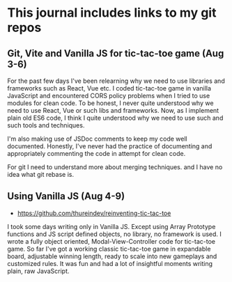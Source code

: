 # This journal includes links to my git repos
## Git, Vite and Vanilla JS for tic-tac-toe game (Aug 3-6)

For the past few days I've been relearning why we need to use libraries and frameworks such as React, Vue etc. I coded tic-tac-toe game in vanilla JavaScript and encountered CORS policy problems when I tried to use modules for clean code. To be honest, I never quite understood why we need to use React, Vue or such libs and frameworks. Now, as I implement plain old ES6 code, I think I quite understood why we need to use such and such tools and techniques.

I'm also making use of JSDoc comments to keep my code well documented. Honestly, I've never had the practice of documenting and appropriately commenting the code in attempt for clean code.

For git I need to understand more about merging techniques. and I have no idea what git rebase is. 


## Using Vanilla JS (Aug 4-9)
- https://github.com/thureindev/reinventing-tic-tac-toe

I took some days writing only in Vanilla JS. Except using Array Prototype functions and JS script defined objects, no library, no framework is used. I wrote a fully object oriented, Modal-View-Controller code for tic-tac-toe game. So far I've got a working classic tic-tac-toe game in expandable board, adjustable winning length, ready to scale into new gameplays and customized rules. It was fun and had a lot of insightful moments writing plain, raw JavaScript.
